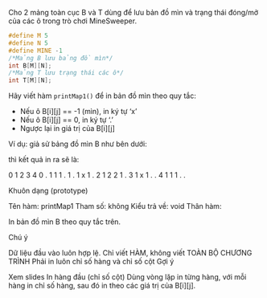 Cho 2 mảng toàn cục B và T dùng để lưu bản đồ mìn và trạng thái đóng/mở của các ô trong trò chơi MineSweeper.
```cpp
#define M 5
#define N 5
#define MINE -1
/*Mảng B lưu bảng đồ mìn*/
int B[M][N];
/*Mảng T lưu trạng thái các ô*/
int T[M][N];
```
Hãy viết hàm `printMap1()` để in bản đồ mìn theo quy tắc:
- Nếu ô B[i][j] == -1 (mìn), in ký tự ‘x’
- Nếu ô B[i][j] == 0, in ký tự ‘.’
- Ngược lại in giá trị của B[i][j]

Ví dụ: giả sử bảng đồ mìn B như bên dưới:



thì kết quả in ra sẽ là:

  0 1 2 3 4 
0 . 1 1 1 .
1 . 1 x 1 .
2 1 2 2 1 .
3 1 x 1 . .
4 1 1 1 . .


Khuôn dạng (prototype)

Tên hàm: printMap1
Tham số: không
Kiểu trả về: void
Thân hàm:

In bản đồ mìn B theo quy tắc trên.


Chú ý

Dữ liệu đầu vào luôn hợp lệ.
Chỉ viết HÀM, không viết TOÀN BỘ CHƯƠNG TRÌNH
Phải in luôn chỉ số hàng và chỉ số cột
Gợi ý

Xem slides
In hàng đầu (chỉ số cột)
Dùng vòng lặp in từng hàng, với mỗi hàng in chỉ số hàng, sau đó in theo các giá trị của B[i][j].